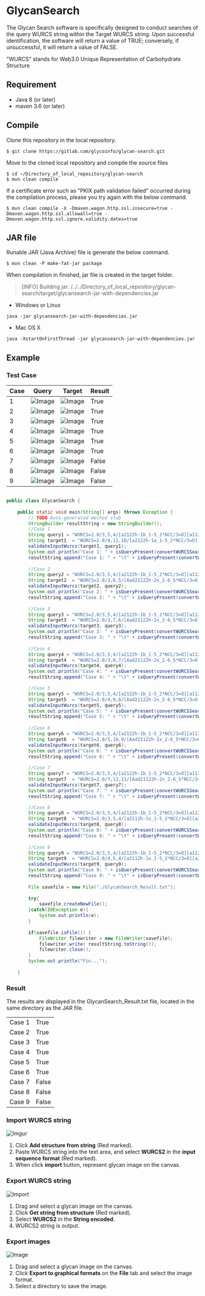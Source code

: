 # GlycanSearch

The Glycan Search software is specifically designed to conduct searches of the query WURCS string within the Target WURCS string. Upon successful identification, the software will return a value of TRUE; conversely, if unsuccessful, it will return a value of FALSE.

"WURCS" stands for Web3.0 Unique Representation of Carbohydrate Structure

## Requirement
* Java 8 (or later)
* maven 3.6 (or later)

## Compile
Clone this repository in the local repository.
```
$ git clone https://gitlab.com/glycoinfo/glycan-search.git
```

Move to the cloned local repository and compile the source files
```
$ cd ~/Directory_of_local_repository/glycan-search
$ mvn clean compile
```

If a certificate error such as "PKIX path validation failed" occurred during the compilation process, please you try again with the below command.
```
$ mvn clean compile -X -Dmaven.wagon.http.ssl.insecure=true -Dmaven.wagon.http.ssl.allowall=true -Dmaven.wagon.http.ssl.ignore.validity.dates=true
```

## JAR file
Runable JAR (Java Archive) file is generate the below command.
```
$ mvn clean -P make-fat-jar package
```

When compilation in finished, jar file is created in the target folder.
>[INFO] Building jar: /../../Directory_of_local_repository/glycan-search/target/glycansearch-jar-with-dependencies.jar

- Windows or Linux
```
java -jar glycansearch-jar-with-dependencies.jar
```
- Mac OS X
```
java -XstartOnFirstThread -jar glycansearch-jar-with-dependencies.jar
```
## Example

### Test Case

| Case | Query | Target | Result |
| ------ | -----------------| --------------- | ----- |
| 1 | ![Image](https://imgur.com/w68H7qY.png) | ![Image](https://imgur.com/IV8Hme6.png) | True |
| 2 | ![Image](https://imgur.com/w68H7qY.png) | ![Image](https://imgur.com/1bgQWks.png) | True |
| 3 | ![Image](https://imgur.com/w68H7qY.png) | ![Image](https://imgur.com/Jfk7WZd.png) | True |
| 4 | ![Image](https://imgur.com/w68H7qY.png) | ![Image](https://imgur.com/emvRkFM.png) | True |
| 5 | ![Image](https://imgur.com/w68H7qY.png) | ![Image](https://imgur.com/ij6ea1z.png) | True |
| 6 | ![Image](https://imgur.com/w68H7qY.png) | ![Image](https://imgur.com/MOqMR1S.png) | True |
| 7 | ![Image](https://imgur.com/w68H7qY.png) | ![Image](https://imgur.com/4wBzVgc.png) | False |
| 8 | ![Image](https://imgur.com/w68H7qY.png) | ![Image](https://imgur.com/ni7Y0CQ.png) | False |
| 9 | ![Image](https://imgur.com/w68H7qY.png) | ![Image](https://imgur.com/w1nH8bJ.png) | False |


```java

public class GlycanSearch {
	
	public static void main(String[] args) throws Exception {
		// TODO Auto-generated method stub
		StringBuilder resultString = new StringBuilder();
        //Case 1
		String query1 = "WURCS=2.0/3,5,4/[a2122h-1b_1-5_2*NCC/3=O][a1122h-1b_1-5][a1122h-1a_1-5]/1-1-2-3-3/a4-b1_b4-c1_c3-d1_c6-e1";
		String target1  = "WURCS=2.0/4,11,10/[a2122h-1a_1-5_2*NCC/3=O][a2122h-1b_1-5_2*NCC/3=O][a1122h-1b_1-5][a1122h-1a_1-5]/1-2-3-4-4-4-4-4-4-4-4/a4-b1_b4-c1_c3-d1_c6-g1_d2-e1_e2-f1_g3-h1_g6-j1_h2-i1_j2-k1";		
		validateInputWurcs(target1, query1);
		System.out.println("Case 1: " + isQueryPresent(convertWURCSSearchable(target1), convertWURCSSearchable(query1)));
		resultString.append("Case 1: " + "\t" + isQueryPresent(convertWURCSSearchable(target1), convertWURCSSearchable(query1))+ "\n");
	
        //Case 2
		String query2 = "WURCS=2.0/3,5,4/[a2122h-1b_1-5_2*NCC/3=O][a1122h-1b_1-5][a1122h-1a_1-5]/1-1-2-3-3/a4-b1_b4-c1_c3-d1_c6-e1";
		String target2  = "WURCS=2.0/3,6,5/[Aad21122h-2x_2-6_5*NCC/3=O][a2122h-1x_1-5_2*NCC/3=O][a1122h-1x_1-5]/1-2-2-3-3-3/a?-b1_b?-c1_c?-d1_d?-e1_d?-f1";		
		validateInputWurcs(target2, query2);
		System.out.println("Case 2: " + isQueryPresent(convertWURCSSearchable(target2), convertWURCSSearchable(query2)));
		resultString.append("Case 2: " + "\t" + isQueryPresent(convertWURCSSearchable(target2), convertWURCSSearchable(query2))+ "\n");
		
        //Case 3
		String query3 = "WURCS=2.0/3,5,4/[a2122h-1b_1-5_2*NCC/3=O][a1122h-1b_1-5][a1122h-1a_1-5]/1-1-2-3-3/a4-b1_b4-c1_c3-d1_c6-e1";
		String target3  = "WURCS=2.0/3,7,6/[Aad21122h-2x_2-6_5*NCC/3=O][a2122h-1x_1-5_2*NCC/3=O][a1122h-1x_1-5]/1-2-2-3-3-3-3/a?-b1_b?-c1_c?-d1_d?-e1_d?-g1_e?-f1";
		validateInputWurcs(target3, query3);
		System.out.println("Case 3: " + isQueryPresent(convertWURCSSearchable(target3), convertWURCSSearchable(query3)));
		resultString.append("Case 3: " + "\t" + isQueryPresent(convertWURCSSearchable(target3), convertWURCSSearchable(query3))+ "\n");
		
        //Case 4
		String query4 = "WURCS=2.0/3,5,4/[a2122h-1b_1-5_2*NCC/3=O][a1122h-1b_1-5][a1122h-1a_1-5]/1-1-2-3-3/a4-b1_b4-c1_c3-d1_c6-e1";
		String target4  = "WURCS=2.0/3,8,7/[Aad21122h-2x_2-6_5*NCC/3=O][a2122h-1x_1-5_2*NCC/3=O][a1122h-1x_1-5]/1-2-2-3-3-3-3-3/a?-b1_b?-c1_c?-d1_d?-e1_d?-g1_e?-f1_g?-h1";
		validateInputWurcs(target4, query4);
		System.out.println("Case 4: " + isQueryPresent(convertWURCSSearchable(target4), convertWURCSSearchable(query4)));
		resultString.append("Case 4: " + "\t" + isQueryPresent(convertWURCSSearchable(target4), convertWURCSSearchable(query4))+ "\n");

        //Case 5
		String query5 = "WURCS=2.0/3,5,4/[a2122h-1b_1-5_2*NCC/3=O][a1122h-1b_1-5][a1122h-1a_1-5]/1-1-2-3-3/a4-b1_b4-c1_c3-d1_c6-e1";
		String target5  = "WURCS=2.0/4,9,8/[Aad21122h-2x_2-6_5*NCC/3=O][a2122h-1x_1-5_2*NCC/3=O][a1122h-1x_1-5][a2112h-1x_1-5]/1-2-2-3-3-3-4-3-3/a?-b1_b?-c1_c?-d1_d?-e1_d?-h1_e?-f1_e?-g1_h?-i1";
		validateInputWurcs(target5, query5);
		System.out.println("Case 5: " + isQueryPresent(convertWURCSSearchable(target5), convertWURCSSearchable(query5)));
		resultString.append("Case 5: " + "\t" + isQueryPresent(convertWURCSSearchable(target5), convertWURCSSearchable(query5))+ "\n");
		
        //Case 6
		String query6 = "WURCS=2.0/3,5,4/[a2122h-1b_1-5_2*NCC/3=O][a1122h-1b_1-5][a1122h-1a_1-5]/1-1-2-3-3/a4-b1_b4-c1_c3-d1_c6-e1";
		String target6  = "WURCS=2.0/5,10,9/[Aad21122h-2x_2-6_5*NCC/3=O][a2122h-1x_1-5_2*NCC/3=O][a1122h-1x_1-5][a2122h-1x_1-5][a2112h-1x_1-5]/1-2-2-3-3-4-3-3-3-5/a?-b1_b?-c1_c?-d1_d?-e1_d?-h1_e?-f1_e?-g1_h?-i1_h?-j1";
		validateInputWurcs(target6, query6);
		System.out.println("Case 6: " + isQueryPresent(convertWURCSSearchable(target6), convertWURCSSearchable(query6)));
		resultString.append("Case 6: " + "\t" + isQueryPresent(convertWURCSSearchable(target6), convertWURCSSearchable(query6))+ "\n");
		
        //Case 7
		String query7 = "WURCS=2.0/3,5,4/[a2122h-1b_1-5_2*NCC/3=O][a1122h-1b_1-5][a1122h-1a_1-5]/1-1-2-3-3/a4-b1_b4-c1_c3-d1_c6-e1";
		String target7  = "WURCS=2.0/7,12,11/[Aad21122h-2x_2-6_5*NCC/3=O][a2122h-1x_1-5_2*NCC/3=O][a1122h-1x_1-5][a2122h-1x_1-5][a2112h-1x_1-5][a1221m-1x_1-5][a2112h-1x_1-5_2*NCC/3=O]/1-2-2-3-3-4-3-3-3-5-6-7/a?-b1_b?-c1_c?-d1_c?-l1_d?-e1_d?-h1_d?-k1_e?-f1_e?-g1_h?-i1_h?-j1";
		validateInputWurcs(target7, query7);
		System.out.println("Case 7: " + isQueryPresent(convertWURCSSearchable(target7), convertWURCSSearchable(query7)));
		resultString.append("Case 7: " + "\t" + isQueryPresent(convertWURCSSearchable(target7), convertWURCSSearchable(query7))+ "\n");

        //Case 8
		String query8 = "WURCS=2.0/3,5,4/[a2122h-1b_1-5_2*NCC/3=O][a1122h-1b_1-5][a1122h-1a_1-5]/1-1-2-3-3/a4-b1_b4-c1_c3-d1_c6-e1";
		String target8  = "WURCS=2.0/3,5,4/[a2112h-1x_1-5_2*NCC/3=O][a2122h-1x_1-5_2*NCC/3=O][a1122h-1x_1-5]/1-2-3-3-3/a?-b1_b?-c1_c?-d1_c?-e1";
		validateInputWurcs(target8, query8);
		System.out.println("Case 8: " + isQueryPresent(convertWURCSSearchable(target8), convertWURCSSearchable(query8)));
		resultString.append("Case 8: " + "\t" + isQueryPresent(convertWURCSSearchable(target8), convertWURCSSearchable(query8))+ "\n");
		
        //Case 9
		String query9 = "WURCS=2.0/3,5,4/[a2122h-1b_1-5_2*NCC/3=O][a1122h-1b_1-5][a1122h-1a_1-5]/1-1-2-3-3/a4-b1_b4-c1_c3-d1_c6-e1";
		String target9  = "WURCS=2.0/4,5,4/[a2112h-1x_1-5_2*NCC/3=O][a2122h-1x_1-5_2*NCC/3=O][a1122h-1x_1-5][a1221m-1x_1-5]/1-2-3-4-3/a?-b1_b?-c1_c?-d1_c?-e1";
		validateInputWurcs(target9, query9);
		System.out.println("Case 9: " + isQueryPresent(convertWURCSSearchable(target9), convertWURCSSearchable(query9)));
		resultString.append("Case 9: " + "\t" + isQueryPresent(convertWURCSSearchable(target9), convertWURCSSearchable(query9))+ "\n");
		
		File savefile = new File("./GlycanSearch_Result.txt");
		
		try{
			savefile.createNewFile();
		}catch(IOException e){
		    System.out.println(e);
		}
		
		if(savefile.isFile()) {
			FileWriter filewriter = new FileWriter(savefile);
			filewriter.write( resultString.toString());
			filewriter.close();
		}
		System.out.println("Fin...");
	
	}
```

### Result
The results are displayed in the GlycanSearch_Result.txt file, located in the same directory as the JAR file.

|  | |
| ------ | ----- |
| Case 1 | True |
| Case 2 | True |
| Case 3 | True |
| Case 4 | True |
| Case 5 | True |
| Case 6 | True |
| Case 7 | False |
| Case 8 | False |
| Case 9 | False |

### Import WURCS string

![Imgur](https://i.imgur.com/6RcNetX.png)
1. Click **Add structure from string** (Red marked).
2. Paste WURCS string into the text area, and select **WURCS2** in the **input sequence format** (Red marked).
3. When click **import** button, represent glycan image on the canvas.

### Export WURCS string

![Import](https://i.imgur.com/6eQ1qkb.png)
1. Drag and select a glycan image on the canvas.
2. Click **Get string from structure** (Red marked).
3. Select **WURCS2** in the **String encoded**.
4. WURCS2 string is output.

### Export images

![Image](https://i.imgur.com/XXmnrdg.png)
1. Drag and select a glycan image on the canvas.
2. Click **Export to graphical formats** on the **File** tab and select the image format.
3. Select a directory to save the image.
